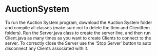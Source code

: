 # AuctionSystem
To run the Auction System program, download the Auction System folder and compile all classes (make sure not to delete the Item and ClientItem folders). Run the Server.java class to create the server line, and then run Client.java as many times as you want to create Clients to connect to the server. To correctly close the Server use the 'Stop Server' button to auto disconnect any Clients associated with it. 
